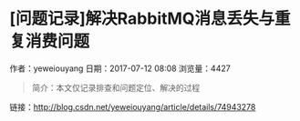 # [问题记录]解决RabbitMQ消息丢失与重复消费问题
作者：yeweiouyang
日期：2017-07-12 08:08
浏览量：4427
> 简介：本文仅记录排查和问题定位、解决的过程

 链接：http://blog.csdn.net/yeweiouyang/article/details/74943278
